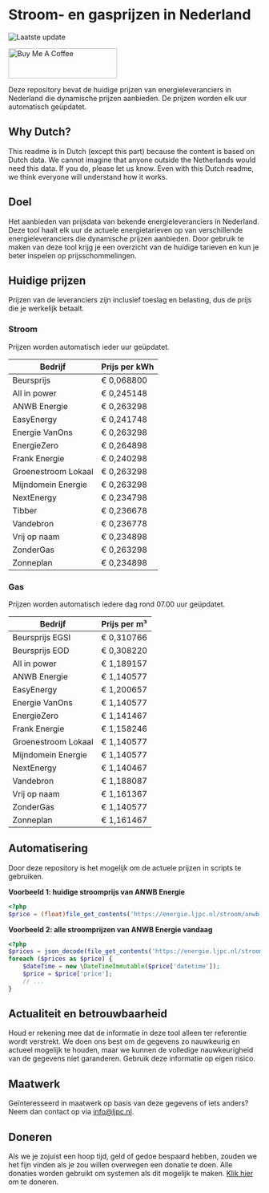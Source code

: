 # Stroom- en gasprijzen in Nederland

![Laatste update](https://img.shields.io/badge/laatste%20update-2024--07--15%2002%3A00%20CET-brightgreen)

<a href="https://www.buymeacoffee.com/Lars-" target="_blank"><img src="https://cdn.buymeacoffee.com/buttons/v2/default-orange.png" alt="Buy Me A Coffee" height="60" style="height: 60px !important;width: 217px !important;" ></a>

Deze repository bevat de huidige prijzen van energieleveranciers in Nederland die dynamische prijzen aanbieden. De prijzen worden elk uur automatisch geüpdatet.

## Why Dutch?

This readme is in Dutch (except this part) because the content is based on Dutch data. We cannot imagine that anyone outside the Netherlands would need this data. If you do, please let us know. Even with this Dutch readme, we think
everyone will understand how it works.

## Doel

Het aanbieden van prijsdata van bekende energieleveranciers in Nederland. Deze tool haalt elk uur de actuele energietarieven op van verschillende energieleveranciers die dynamische prijzen aanbieden. Door gebruik te maken van deze tool
krijg je een overzicht van de huidige tarieven en kun je beter inspelen op prijsschommelingen.

## Huidige prijzen

Prijzen van de leveranciers zijn inclusief toeslag en belasting, dus de prijs die je werkelijk betaalt.

### Stroom

Prijzen worden automatisch ieder uur geüpdatet.

 Bedrijf | Prijs per kWh 
---------|---------------
Beursprijs | € 0,068800
All in power | € 0,245148
ANWB Energie | € 0,263298
EasyEnergy | € 0,241748
Energie VanOns | € 0,263298
EnergieZero | € 0,264898
Frank Energie | € 0,240298
Groenestroom Lokaal | € 0,263298
Mijndomein Energie | € 0,263298
NextEnergy | € 0,234798
Tibber | € 0,236678
Vandebron | € 0,236778
Vrij op naam | € 0,234898
ZonderGas | € 0,263298
Zonneplan | € 0,234898


### Gas

Prijzen worden automatisch iedere dag rond 07.00 uur geüpdatet.

 Bedrijf | Prijs per m³ 
---------|--------------
Beursprijs EGSI | € 0,310766
Beursprijs EOD | € 0,308220
All in power | € 1,189157
ANWB Energie | € 1,140577
EasyEnergy | € 1,200657
Energie VanOns | € 1,140577
EnergieZero | € 1,141467
Frank Energie | € 1,158246
Groenestroom Lokaal | € 1,140577
Mijndomein Energie | € 1,140577
NextEnergy | € 1,140467
Vandebron | € 1,188087
Vrij op naam | € 1,161367
ZonderGas | € 1,140577
Zonneplan | € 1,161467


## Automatisering

Door deze repository is het mogelijk om de actuele prijzen in scripts te gebruiken.

**Voorbeeld 1: huidige stroomprijs van ANWB Energie**

```php
<?php
$price = (float)file_get_contents('https://energie.ljpc.nl/stroom/anwb-energie-nu.txt');

```

**Voorbeeld 2: alle stroomprijzen van ANWB Energie vandaag**

```php
<?php
$prices = json_decode(file_get_contents('https://energie.ljpc.nl/stroom/all-in-power-vandaag.json'),true);
foreach ($prices as $price) {
    $dateTime = new \DateTimeImmutable($price['datetime']);
    $price = $price['price'];
    // ...
}
```

## Actualiteit en betrouwbaarheid

Houd er rekening mee dat de informatie in deze tool alleen ter referentie wordt verstrekt. We doen ons best om de gegevens zo nauwkeurig en actueel mogelijk te houden, maar we kunnen de volledige nauwkeurigheid van de gegevens niet
garanderen. Gebruik deze informatie op eigen risico.

## Maatwerk

Geïnteresseerd in maatwerk op basis van deze gegevens of iets anders? Neem dan contact op
via [info@ljpc.nl](mailto:info@ljpc.nl?subject=Energie%20prijzen).

## Doneren

Als we je zojuist een hoop tijd, geld of gedoe bespaard hebben, zouden we het fijn vinden als je zou willen overwegen een
donatie te doen. Alle donaties worden gebruikt om systemen als dit mogelijk te
maken. [Klik hier](https://www.buymeacoffee.com/Lars-) om te doneren.
